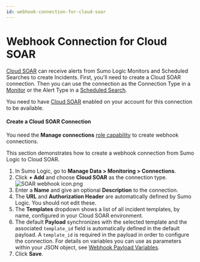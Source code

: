 ```yaml
---
id: webhook-connection-for-cloud-soar
---
```


# Webhook Connection for Cloud SOAR

[Cloud
SOAR](https://www.sumologic.com/solutions/cloud-soar/ "https://www.sumologic.com/solutions/cloud-soar/") can
receive alerts from Sumo Logic Monitors and Scheduled Searches to create
Incidents. First, you'll need to create a Cloud SOAR connection. Then
you can use the connection as the Connection Type in a
[Monitor](../../../Visualizations-and-Alerts/Alerts/Monitors.md "Monitors") or
the Alert Type in a [Scheduled
Search](Schedule-Searches-for-Webhook-Connections.md "Schedule Searches for Webhook Connections").

You need to have [Cloud
SOAR](https://www.sumologic.com/solutions/cloud-soar/ "https://www.sumologic.com/solutions/cloud-soar/")
enabled on your account for this connection to be available.

#### Create a Cloud SOAR Connection

You need the ********Manage connections******** [role
capability](../../Users-and-Roles/Manage-Roles/05-Role-Capabilities.md "Role Capabilities") to
create webhook connections.

This section demonstrates how to create a webhook connection from Sumo
Logic to Cloud SOAR.

1.  In Sumo Logic, go to **Manage Data \> Monitoring \> Connections**.
2.  Click **+ Add** and choose **Cloud SOAR** as the connection type.   ![SOAR webhook icon.png](../../static/img/Connections-and-Integrations/Webhook-Connections/Webhook_Connection_for_Cloud_SOAR/SOAR%20webhook%20icon.png)
3.  Enter a **Name** and give an optional **Description** to the connection.
4.  The **URL** and **Authorization Header** are automatically defined by Sumo Logic. You should not edit these.
5.  The **Templates** dropdown shows a list of all incident templates, by name, configured in your Cloud SOAR environment.
6.  The default **Payload** synchronizes with the selected template and the associated `template_id` field is automatically defined in the default payload. A `template_id` is required in the payload in order to configure the connection. For details on variables you can use as parameters within your JSON object, see [Webhook Payload Variables](Set_Up_Webhook_Connections.md "Set Up Webhook Connections").
7.  Click **Save**.
